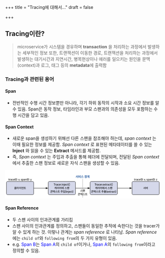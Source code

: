 +++
title = "Tracing에 대해서..."
draft = false

+++

## Tracing이란?
> microservice가 시스템을 경유하며 **transaction** 을 처리하는 과정에서 발생하는 세부적인 정보
> 또한, 트랜잭션이 이동한 경로, 트랜잭션을 처리하는 과정에서 발생하는 대기시간과 지연시간, 병목현상이나 에러를 일으키는 원인을 문맥(context)과 로그, 태그 등의 **metadata**에 출력함

### Tracing과 관련된 용어
#### Span
- 전반적인 수행 시간 정보뿐만 아니라, 각기 하위 동작의 시작과 소요 시간 정보를 알 수 있음. Span은 동작 정보, 타임라인과 부모 스팬과의 의존성을 모두 포함하는 수행 시간을 담고 있음.

#### Span Context
- 새로운 span을 생성하기 위해선 다른 스팬을 참조해야 하는데, *span context* 는 이때 필요한 정보를 제공함. *Span context* 로 표현된 메타데이터를 쓸 수 있는 **Inject** 와 읽을 수 있는 **Extract** 메서드를 제공함.
- 즉, *Span context* 는 주입과 추출을 통해 헤더에 전달되며, 전달된 *Span context* 에서 추출한 스팬 정보로 새로운 자식 스팬을 생성할 수 있음.

![alt text](/observability/traces/span-context.png)

#### Span Reference
- 두 스팬 사이의 인과관계를 가리킴
- 스팬 사이의 인과관계를 정의하고, 스팬들이 동일한 추적에 속한다는 것을 tracer가 알 수 있게 하는 것. 이렇나 관계는 *span reference* 로 나타남. *Span reference* 에는 ```child of```와 ```following from```의 두 가지 유형이 있음.
- e.g. <span style="color: blue">Span B</span>는 <span style="color: blue">Span A</span>의 ```child of```이거나, <span style="color: blue">Span A</span>의 ```following from```이라고 정의할 수 있음.